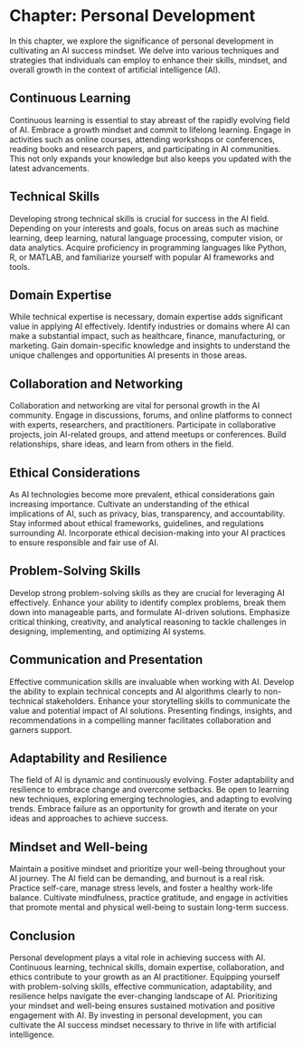 Chapter: Personal Development
=============================

In this chapter, we explore the significance of personal development in cultivating an AI success mindset. We delve into various techniques and strategies that individuals can employ to enhance their skills, mindset, and overall growth in the context of artificial intelligence (AI).

Continuous Learning
-------------------

Continuous learning is essential to stay abreast of the rapidly evolving field of AI. Embrace a growth mindset and commit to lifelong learning. Engage in activities such as online courses, attending workshops or conferences, reading books and research papers, and participating in AI communities. This not only expands your knowledge but also keeps you updated with the latest advancements.

Technical Skills
----------------

Developing strong technical skills is crucial for success in the AI field. Depending on your interests and goals, focus on areas such as machine learning, deep learning, natural language processing, computer vision, or data analytics. Acquire proficiency in programming languages like Python, R, or MATLAB, and familiarize yourself with popular AI frameworks and tools.

Domain Expertise
----------------

While technical expertise is necessary, domain expertise adds significant value in applying AI effectively. Identify industries or domains where AI can make a substantial impact, such as healthcare, finance, manufacturing, or marketing. Gain domain-specific knowledge and insights to understand the unique challenges and opportunities AI presents in those areas.

Collaboration and Networking
----------------------------

Collaboration and networking are vital for personal growth in the AI community. Engage in discussions, forums, and online platforms to connect with experts, researchers, and practitioners. Participate in collaborative projects, join AI-related groups, and attend meetups or conferences. Build relationships, share ideas, and learn from others in the field.

Ethical Considerations
----------------------

As AI technologies become more prevalent, ethical considerations gain increasing importance. Cultivate an understanding of the ethical implications of AI, such as privacy, bias, transparency, and accountability. Stay informed about ethical frameworks, guidelines, and regulations surrounding AI. Incorporate ethical decision-making into your AI practices to ensure responsible and fair use of AI.

Problem-Solving Skills
----------------------

Develop strong problem-solving skills as they are crucial for leveraging AI effectively. Enhance your ability to identify complex problems, break them down into manageable parts, and formulate AI-driven solutions. Emphasize critical thinking, creativity, and analytical reasoning to tackle challenges in designing, implementing, and optimizing AI systems.

Communication and Presentation
------------------------------

Effective communication skills are invaluable when working with AI. Develop the ability to explain technical concepts and AI algorithms clearly to non-technical stakeholders. Enhance your storytelling skills to communicate the value and potential impact of AI solutions. Presenting findings, insights, and recommendations in a compelling manner facilitates collaboration and garners support.

Adaptability and Resilience
---------------------------

The field of AI is dynamic and continuously evolving. Foster adaptability and resilience to embrace change and overcome setbacks. Be open to learning new techniques, exploring emerging technologies, and adapting to evolving trends. Embrace failure as an opportunity for growth and iterate on your ideas and approaches to achieve success.

Mindset and Well-being
----------------------

Maintain a positive mindset and prioritize your well-being throughout your AI journey. The AI field can be demanding, and burnout is a real risk. Practice self-care, manage stress levels, and foster a healthy work-life balance. Cultivate mindfulness, practice gratitude, and engage in activities that promote mental and physical well-being to sustain long-term success.

Conclusion
----------

Personal development plays a vital role in achieving success with AI. Continuous learning, technical skills, domain expertise, collaboration, and ethics contribute to your growth as an AI practitioner. Equipping yourself with problem-solving skills, effective communication, adaptability, and resilience helps navigate the ever-changing landscape of AI. Prioritizing your mindset and well-being ensures sustained motivation and positive engagement with AI. By investing in personal development, you can cultivate the AI success mindset necessary to thrive in life with artificial intelligence.

